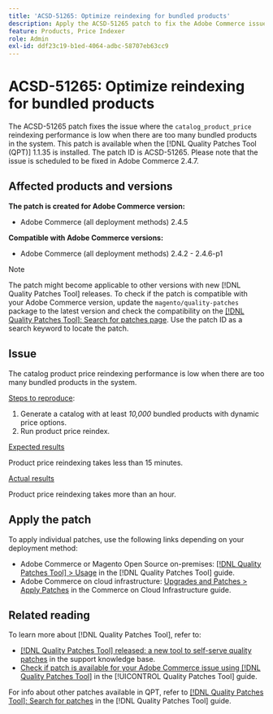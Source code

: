 ```yaml
---
title: 'ACSD-51265: Optimize reindexing for bundled products'
description: Apply the ACSD-51265 patch to fix the Adobe Commerce issue where the `catalog_product_price` reindexing performance is low when there are too many bundled products in the system.
feature: Products, Price Indexer
role: Admin
exl-id: ddf23c19-b1ed-4064-adbc-58707eb63cc9
---
```

# ACSD-51265: Optimize reindexing for bundled products

The ACSD-51265 patch fixes the issue where the `catalog_product_price` reindexing performance is low when there are too many bundled products in the system. This patch is available when the [!DNL Quality Patches Tool (QPT)] 1.1.35 is installed. The patch ID is ACSD-51265. Please note that the issue is scheduled to be fixed in Adobe Commerce 2.4.7.

## Affected products and versions

**The patch is created for Adobe Commerce version:**

* Adobe Commerce (all deployment methods) 2.4.5

**Compatible with Adobe Commerce versions:** 

* Adobe Commerce (all deployment methods) 2.4.2 - 2.4.6-p1

>[!NOTE]
>
>The patch might become applicable to other versions with new [!DNL Quality Patches Tool] releases. To check if the patch is compatible with your Adobe Commerce version, update the `magento/quality-patches` package to the latest version and check the compatibility on the [[!DNL Quality Patches Tool]: Search for patches page](https://experienceleague.adobe.com/tools/commerce-quality-patches/index.html). Use the patch ID as a search keyword to locate the patch.

## Issue

The catalog product price reindexing performance is low when there are too many bundled products in the system.

<u>Steps to reproduce</u>:

1. Generate a catalog with at least *10,000* bundled products with dynamic price options.
1. Run product price reindex.

<u>Expected results</u>

Product price reindexing takes less than 15 minutes.

<u>Actual results</u>

Product price reindexing takes more than an hour.

## Apply the patch

To apply individual patches, use the following links depending on your deployment method:

* Adobe Commerce or Magento Open Source on-premises: [[!DNL Quality Patches Tool] > Usage](https://experienceleague.adobe.com/docs/commerce-operations/tools/quality-patches-tool/usage.html) in the [!DNL Quality Patches Tool] guide.
* Adobe Commerce on cloud infrastructure: [Upgrades and Patches > Apply Patches](https://experienceleague.adobe.com/docs/commerce-cloud-service/user-guide/develop/upgrade/apply-patches.html) in the Commerce on Cloud Infrastructure guide.

## Related reading

To learn more about [!DNL Quality Patches Tool], refer to:

* [[!DNL Quality Patches Tool] released: a new tool to self-serve quality patches](https://experienceleague.adobe.com/en/docs/commerce-knowledge-base/kb/announcements/commerce-announcements/magento-quality-patches-released-new-tool-to-self-serve-quality-patches) in the support knowledge base.
* [Check if patch is available for your Adobe Commerce issue using [!DNL Quality Patches Tool]](/help/tools/quality-patches-tool/patches-available-in-qpt/check-patch-for-magento-issue-with-magento-quality-patches.md) in the [!UICONTROL Quality Patches Tool] guide.


For info about other patches available in QPT, refer to [[!DNL Quality Patches Tool]: Search for patches](https://experienceleague.adobe.com/tools/commerce-quality-patches/index.html) in the [!DNL Quality Patches Tool] guide.
